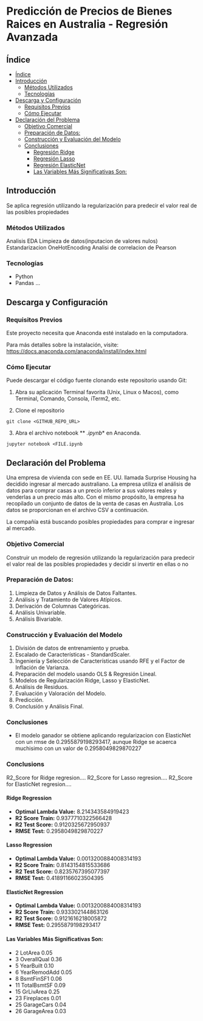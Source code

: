 # Predicción de Precios de Bienes Raices en Australia - Regresión Avanzada

## Índice

- [Índice](#índice)
- [Introducción](#introducción)
  - [Métodos Utilizados](#métodos-utilizados)
  - [Tecnologías](#tecnologías)
- [Descarga y Configuración](#descarga-y-configuración)
  - [Requisitos Previos](#requisitos-previos)
  - [Cómo Ejecutar](#cómo-ejecutar)
- [Declaración del Problema](#declaración-del-problema)
  - [Objetivo Comercial](#objetivo-comercial)
  - [Preparación de Datos:](#preparación-de-datos)
  - [Construcción y Evaluación del Modelo](#construcción-y-evaluación-del-modelo)
  - [Conclusiones](#conclusiones)
    - [Regresión Ridge](#regresión-ridge)
    - [Regresión Lasso](#regresión-lasso)
    - [Regresión ElasticNet](#regresión-lasso)
    - [Las Variables Más Significativas Son:](#las-variables-más-significativas-son)

## Introducción

Se aplica regresión utilizando la regularización para predecir el valor real de las posibles propiedades

### Métodos Utilizados
Analisis EDA
Limpieza de datos(inputacion de valores nulos)
Estandarizacion
OneHotEncoding
Analisi de correlacion de Pearson

### Tecnologías
* Python
* Pandas
...

## Descarga y Configuración
### Requisitos Previos

Este proyecto necesita que Anaconda esté instalado en la computadora.

Para más detalles sobre la instalación, visite: https://docs.anaconda.com/anaconda/install/index.html

### Cómo Ejecutar

Puede descargar el código fuente clonando este repositorio usando Git:

1. Abra su aplicación Terminal favorita (Unix, Linux o Macos), como Terminal, Comando, Consola, iTerm2, etc.

2. Clone el repositorio

```
git clone <GITHUB_REPO_URL>
```

3. Abra el archivo notebook ** *.ipynb** en Anaconda.

```
jupyter notebook <FILE.ipynb
```


## Declaración del Problema

Una empresa de vivienda con sede en EE. UU. llamada Surprise Housing ha decidido ingresar al mercado australiano. La empresa utiliza el análisis de datos para comprar casas a un precio inferior a sus valores reales y venderlas a un precio más alto. Con el mismo propósito, la empresa ha recopilado un conjunto de datos de la venta de casas en Australia. Los datos se proporcionan en el archivo CSV a continuación.

La compañía está buscando posibles propiedades para comprar e ingresar al mercado.

### Objetivo Comercial

Construir un modelo de regresión utilizando la regularización para predecir el valor real de las posibles propiedades y decidir si invertir en ellas o no


### Preparación de Datos:

1. Limpieza de Datos y Análisis de Datos Faltantes.
2. Análisis y Tratamiento de Valores Atípicos.
3. Derivación de Columnas Categóricas.
4. Análisis Univariable.
5. Análisis Bivariable.


### Construcción y Evaluación del Modelo

1. División de datos de entrenamiento y prueba.
2. Escalado de Características - StandardScaler.
3. Ingeniería y Selección de Características usando RFE y el Factor de Inflación de Varianza.
4. Preparación del modelo usando OLS & Regresión Lineal.
5. Modelos de Regularización Ridge, Lasso y ElasticNet.
6. Análisis de Residuos.
7. Evaluación y Valoración del Modelo.
8. Predicción.
9. Conclusión y Análisis Final.

### Conclusiones
* El modelo ganador se obtiene aplicando regularizacion con ElasticNet con un rmse de 0.2955879198293417, aunque Ridge se acaerca muchisimo con un valor de 0.2958049829870227

### Conclusions

R2_Score for Ridge regresion.... 
R2_Score for Lasso regresion.... 
R2_Score for ElasticNet regresion.... 

#### Ridge Regression
* **Optimal Lambda Value:** 8.214343584919423
* **R2 Score Train:** 0.9377710322566428
* **R2 Test Score:**  0.9120325672950937
* **RMSE Test:**      0.2958049829870227

#### Lasso Regression
* **Optimal Lambda Value:** 0.0013200884008314193
* **R2 Score Train:**  0.8143154815533686
* **R2 Test Score:**   0.8235767395077397
* **RMSE Test:**       0.41891166023504395

#### ElasticNet Regression
* **Optimal Lambda Value:** 0.0013200884008314193
* **R2 Score Train:**  0.933302144863126
* **R2 Test Score:**   0.9121616218005872
* **RMSE Test:**       0.2955879198293417

#### Las Variables Más Significativas Son:
* 2 LotArea	0.05
* 3	OverallQual	0.36
* 5	YearBuilt	0.10
* 6	YearRemodAdd	0.05
* 8	BsmtFinSF1	0.06
* 11	TotalBsmtSF	0.09
* 15	GrLivArea	0.25
* 23	Fireplaces	0.01
* 25	GarageCars	0.04
* 26	GarageArea	0.03
